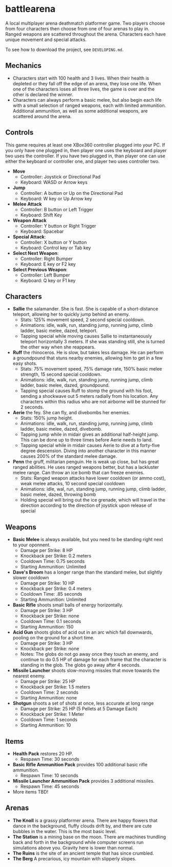 # battlearena

A local multiplayer arena deathmatch platformer game. Two players choose from four characters then choose from one of four arenas to play in. Ranged weapons are scattered throughout the arena. Characters each have unique movement and special attacks.

To see how to download the project, see `DEVELOPING.md`.

## Mechanics

 * Characters start with 100 health and 3 lives. When their health is depleted or they fall off the edge of an arena, they lose one life. When one of the characters loses all three lives, the game is over and the other is declared the winner.
 * Characters can always perform a basic melee, but also begin each life with a small selection of ranged weapons, each with limited ammunition. Additional ammunition, as well as some additional weapons, are scattered around the arena.

## Controls

This game requires at least one XBox360 controller plugged into your PC. If you only have one plugged in, then player one uses the keyboard and player two uses the controller. If you have two plugged in, than player one can use either the keyboard or controller one, and player two uses controller two.

 * **Move**
    * Controller: Joystick or Directional Pad
    * Keyboard: WASD or Arrow keys
 * **Jump**
    * Controller: A button or Up on the Directional Pad
	* Keyboard: W key or Up Arrow key
 * **Melee Attack**
    * Controller: B button or Left Trigger
    * Keyboard: Shift Key
 * **Weapon Attack**
    * Controller: Y button or Right Trigger
    * Keyboard: Spacebar
 * **Special Attack**:
    * Controller: X button or Y button
    * Keyboard: Control key or Tab key
 * **Select Next Weapon**:
    * Controller: Right Bumper
    * Keyboard: E key or F2 key
 * **Select Previous Weapon**:
    * Controller: Left Bumper
    * Keyboard: Q key or F1 key

## Characters

 * **Sallie** the salamander. She is fast. She is capable of a short-distance teleport, allowing her to quickly jump behind an enemy.
    * Stats: 125% movement speed, 2 second special cooldown.
    * Animations: idle, walk, run, standing jump, running jump, climb ladder, basic melee, dazed, teleport.
    * Tapping special while moving causes Sallie to instantaneously teleport horizontally 3 meters. If she was standing still, she is turned the other way when she reappears.
 * **Ruff** the rhinoceros. He is slow, but takes less damage. He can perform a groundpound that stuns nearby enemies, allowing him to get in a few easy shots.
    * Stats: 75% movement speed, 75% damage rate, 150% basic melee strength, 15 second special cooldown.
    * Animations: idle, walk, run, standing jump, running jump, climb ladder, basic melee, dazed, groundpound.
    * Tapping special causes Ruff to stomp the ground with his foot, sending a shockwave out 5 meters radially from his location. Any characters within this radius who are not airborne will be stunned for 2 seconds.
 * **Aerie** the fey. She can fly, and divebombs her enemies.
    * Stats: 150% jump height.
    * Animations: idle, walk, run, standing jump, running jump, climb ladder, basic melee, dazed, divebomb.
    * Tapping jump while in midair gives an additional half-height jump. This can be done up to three times before Aerie needs to land.
    * Tapping special while in midair causes Aerie to dive at a forty-five degree descension. Diving into another character in this manner causes 200% of the standard melee damage.
 * **Penn** the gruff, militarian penguin. He is weak up close, but has great ranged abilities. He uses ranged weapons better, but has a lackluster melee range. Can throw an ice bomb that can freeze enemies.
    * Stats: Ranged weapon attacks have lower cooldown (or ammo cost), weak melee attacks, 10 second special cooldown
    * Animations: idle, wal, run, standing jump, running jump, climb ladder, basic melee, dazed, throwing bomb
    * Holding special will bring out the ice grenade, which will travel in the direction according to the direction of joystick upon release of special

## Weapons

 * **Basic Melee** is always available, but you need to be standing right next to your oponnent.
    * Damage per Strike: 8 HP
    * Knockback per Strike: 0.2 meters
    * Cooldown Time: 0.75 seconds
    * Starting Ammunition: Unlimited
 * **Dave's Broom** has a longer range than the standard melee, but slightly slower cooldown
    * Damage per Strike: 10 HP
    * Knockback per Strike: 0.4 meters
    * Cooldown Time: .85 seconds
    * Starting Ammunition: Unlimited
 * **Basic Rifle** shoots small balls of energy horizontally.
    * Damage per Strike: 3 HP
    * Knockback per Strike: none
    * Cooldown Time: 0.1 seconds
    * Starting Ammunition: 150
 * **Acid Gun** shoots globs of acid out in an arc which fall downwards, pooling on the ground for a short time.
    * Damage per Strike: 3 HP
    * Knockback per Strike: none
    * Notes: The globs do not go away once they touch an enemy, and continue to do 0.5 HP of damage for each frame that the character is standing in the glob. The globs go away after 4 seconds.
 * **Missile Launcher** shoots slow-moving missles that move towards the nearest enemy.
    * Damage per Strike: 25 HP
    * Knockback per Strike: 1.5 meters
    * Cooldown Time: 2 seconds
    * Starting Ammunition: none
 * **Shotgun** shoots a set of shots at once, less accurate at long range
    * Damage per Strike: 25 HP (5 Pellets at 5 Damage Each)
    * Knockback per Strike: 1 Meter
    * Cooldown Time: 1 seconds
    * Starting Ammunition: 10

## Items

 * **Health Pack** restores 20 HP.
    * Respawn Time: 30 seconds
 * **Basic Rifle Ammunition Pack** provides 100 additional basic rifle ammunition.
    * Respawn Time: 10 seconds
 * **Missile Launcher Ammunition Pack** provides 3 additional missiles.
    * Respawn Time: 45 seconds
 * More items TBD!

## Arenas

 * **The Knoll** is a grassy platformer arena. There are happy flowers that dance in the background, fluffy clouds drift by, and there are cute bubbles in the water. This is the most basic level.
 * **The Station** is a mining base on the moon. There are machines trundling back and forth in the background while computer screens run simulations above you. Gravity here is lower than normal.
 * **The Ruins** is the site of an ancient temple that has since crumbled.
 * **The Berg** A precarious, icy mountain with slipperly slopes.
